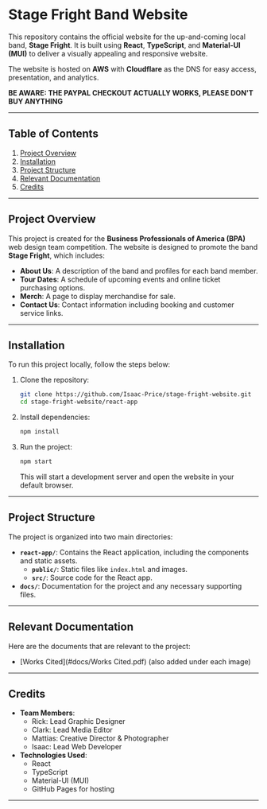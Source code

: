 # Stage Fright Band Website

This repository contains the official website for the up-and-coming local band, **Stage Fright**. It is built using **React**, **TypeScript**, and **Material-UI (MUI)** to deliver a visually appealing and responsive website.

The website is hosted on **AWS** with **Cloudflare** as the DNS for easy access, presentation, and analytics.

**BE AWARE: THE PAYPAL CHECKOUT ACTUALLY WORKS, PLEASE DON'T BUY ANYTHING**

---

## Table of Contents
1. [Project Overview](#project-overview)
2. [Installation](#installation)
3. [Project Structure](#project-structure)
4. [Relevant Documentation](#relevant-documentation)
5. [Credits](#credits)

---

## Project Overview

This project is created for the **Business Professionals of America (BPA)** web design team competition. The website is designed to promote the band **Stage Fright**, which includes:
- **About Us**: A description of the band and profiles for each band member.
- **Tour Dates**: A schedule of upcoming events and online ticket purchasing options. 
- **Merch**: A page to display merchandise for sale.
- **Contact Us**: Contact information including booking and customer service links.

---

## Installation

To run this project locally, follow the steps below:

1. Clone the repository:
    ```bash
    git clone https://github.com/Isaac-Price/stage-fright-website.git
    cd stage-fright-website/react-app
    ```

2. Install dependencies:
    ```bash
    npm install
    ```

3. Run the project:
    ```bash
    npm start
    ```
    This will start a development server and open the website in your default browser.

---

## Project Structure

The project is organized into two main directories:
- **`react-app/`**: Contains the React application, including the components and static assets.
  - **`public/`**: Static files like `index.html` and images.
  - **`src/`**: Source code for the React app.
- **`docs/`**: Documentation for the project and any necessary supporting files.

---

## Relevant Documentation

Here are the documents that are relevant to the project:
- [Works Cited](#docs/Works Cited.pdf) (also added under each image)

---

## Credits

- **Team Members**: 
    - Rick: Lead Graphic Designer
    - Clark: Lead Media Editor
    - Mattias: Creative Director & Photographer
    - Isaac: Lead Web Developer
- **Technologies Used**:
    - React
    - TypeScript
    - Material-UI (MUI)
    - GitHub Pages for hosting

---